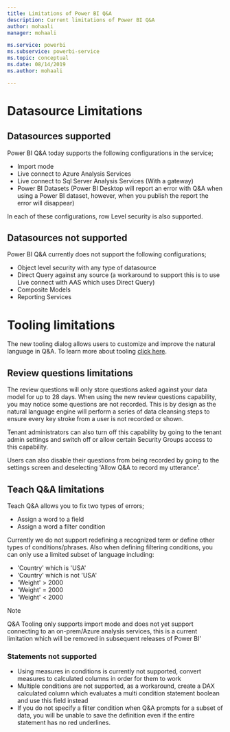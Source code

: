 ```yaml
---
title: Limitations of Power BI Q&A
description: Current limitations of Power BI Q&A
author: mohaali
manager: mohaali

ms.service: powerbi
ms.subservice: powerbi-service
ms.topic: conceptual
ms.date: 08/14/2019
ms.author: mohaali

---
```

# Datasource Limitations
## Datasources supported

Power BI Q&A today supports the following configurations in the service;

- Import mode
- Live connect to Azure Analysis Services
- Live connect to Sql Server Analysis Services (With a gateway)
- Power BI Datasets (Power BI Desktop will report an error with Q&A when using a Power BI dataset, however, when you publish the report the error will disappear)

In each of these configurations, row Level security is also supported.

## Datasources not supported

Power BI Q&A currently does not support the following configurations;

- Object level security with any type of datasource
- Direct Query against any source (a workaround to support this is to use Live connect with AAS which uses Direct Query)
- Composite Models
- Reporting Services

# Tooling limitations

The new tooling dialog allows users to customize and improve the natural language in Q&A. To learn more about tooling [click here](qna-tooling-intro.md).

## Review questions limitations

The review questions will only store questions asked against your data model for up to 28 days. When using the new review questions capability, you may notice some questions are not recorded. This is by design as the natural language engine will perform a series of data cleansing steps to ensure every key stroke from a user is not recorded or shown.

Tenant administrators can also turn off this capability by going to the tenant admin settings and switch off or allow certain Security Groups access to this capability.

Users can also disable their questions from being recorded by going to the settings screen and deselecting 'Allow Q&A to record my utterance'. 

## Teach Q&A limitations

Teach Q&A allows you to fix two types of errors;

- Assign a word to a field
- Assign a word a filter condition

Currently we do not support redefining a recognized term or define other types of conditions/phrases. Also when defining filtering conditions, you can only use a limited subset of language including:

- 'Country' which is 'USA'
- 'Country' which is not 'USA'
- 'Weight' > 2000
- 'Weight' = 2000
- 'Weight' < 2000

> [!NOTE]
> Q&A Tooling only supports import mode and does not yet support connecting to an on-prem/Azure analysis services, this is a current limitation which will be removed in subsequent releases of Power BI'

### Statements not supported

- Using measures in conditions is currently not supported, convert measures to calculated columns in order for them to work
- Multiple conditions are not supported, as a workaround, create a DAX calculated column which evaluates a multi condition statement boolean and use this field instead
- If you do not specify a filter condition when Q&A prompts for a subset of data, you will be unable to save the definition even if the entire statement has no red underlines.
